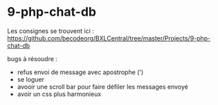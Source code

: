 # 9-php-chat-db
 Les consignes se trouvent ici : https://github.com/becodeorg/BXLCentral/tree/master/Projects/9-php-chat-db

bugs à résoudre :

- refus envoi de message avec apostrophe (')
- se loguer 
- avooir une scroll bar pour faire défiler les messages envoyé
- avoir un css plus harmonieux 
